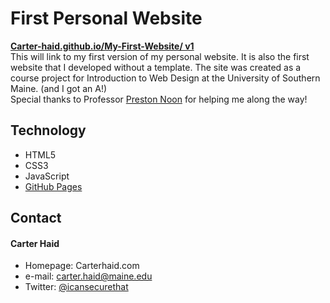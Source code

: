# First Personal Website

[**Carter-haid.github.io/My-First-Website/ v1**](https://carter-haid.github.io/My-First-Website/) <br />
This will link to my first version of my personal website. It is also the first website that I developed without a template. The site was created as a course project for Introduction to Web Design at the University of Southern Maine. (and I got an A!) <br /> Special thanks to Professor [Preston Noon](https://www.linkedin.com/in/prestonnoon/) for helping me along the way!

## Technology
* HTML5
* CSS3
* JavaScript
* [GitHub Pages](http://pages.github.com/)

## Contact
#### Carter Haid
* Homepage: Carterhaid.com
* e-mail: carter.haid@maine.edu
* Twitter: [@icansecurethat](https://twitter.com/icansecurethat "icansecurethat on twitter")

<br /> 
